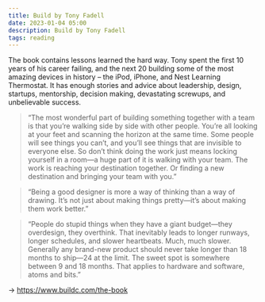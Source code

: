 ```yaml
---
title: Build by Tony Fadell
date: 2023-01-04 05:00
description: Build by Tony Fadell
tags: reading
---
```


The book contains lessons learned the hard way. Tony spent the first 10 years of his career failing, and the next 20 building some of the most amazing devices in history – the iPod, iPhone, and Nest Learning Thermostat. It has enough stories and advice about leadership, design, startups, mentorship, decision making, devastating screwups, and unbelievable success.

> “The most wonderful part of building something together with a team is that you’re walking side by side with other people. You’re all looking at your feet and scanning the horizon at the same time. Some people will see things you can’t, and you’ll see things that are invisible to everyone else. So don’t think doing the work just means locking yourself in a room—a huge part of it is walking with your team. The work is reaching your destination together. Or finding a new destination and bringing your team with you.” 

> “Being a good designer is more a way of thinking than a way of drawing. It’s not just about making things pretty—it’s about making them work better.” 

> “People do stupid things when they have a giant budget—they overdesign, they overthink. That inevitably leads to longer runways, longer schedules, and slower heartbeats. Much, much slower. Generally any brand-new product should never take longer than 18 months to ship—24 at the limit. The sweet spot is somewhere between 9 and 18 months. That applies to hardware and software, atoms and bits.”

→ https://www.buildc.com/the-book
